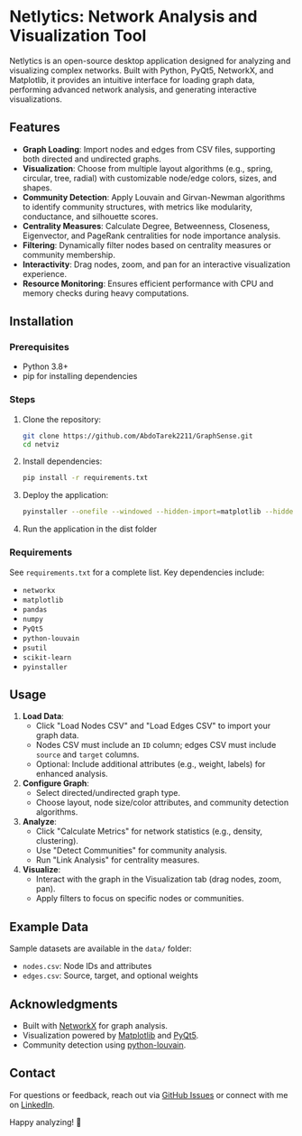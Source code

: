 # Netlytics: Network Analysis and Visualization Tool

Netlytics is an open-source desktop application designed for analyzing and visualizing complex networks. Built with Python, PyQt5, NetworkX, and Matplotlib, it provides an intuitive interface for loading graph data, performing advanced network analysis, and generating interactive visualizations.

## Features
- **Graph Loading**: Import nodes and edges from CSV files, supporting both directed and undirected graphs.
- **Visualization**: Choose from multiple layout algorithms (e.g., spring, circular, tree, radial) with customizable node/edge colors, sizes, and shapes.
- **Community Detection**: Apply Louvain and Girvan-Newman algorithms to identify community structures, with metrics like modularity, conductance, and silhouette scores.
- **Centrality Measures**: Calculate Degree, Betweenness, Closeness, Eigenvector, and PageRank centralities for node importance analysis.
- **Filtering**: Dynamically filter nodes based on centrality measures or community membership.
- **Interactivity**: Drag nodes, zoom, and pan for an interactive visualization experience.
- **Resource Monitoring**: Ensures efficient performance with CPU and memory checks during heavy computations.

## Installation
### Prerequisites
- Python 3.8+
- pip for installing dependencies

### Steps
1. Clone the repository:
   ```bash
   git clone https://github.com/AbdoTarek2211/GraphSense.git
   cd netviz
   ```
2. Install dependencies:
   ```bash
   pip install -r requirements.txt
   ```
3. Deploy the application:
   ```bash
   pyinstaller --onefile --windowed --hidden-import=matplotlib --hidden-import=PyQt5 --hidden-import=psutil sna_desktop_app_v2.py
   ```
4. Run the application in the dist folder

### Requirements
See `requirements.txt` for a complete list. Key dependencies include:
- `networkx`
- `matplotlib`
- `pandas`
- `numpy`
- `PyQt5`
- `python-louvain`
- `psutil`
- `scikit-learn`
- `pyinstaller`

## Usage
1. **Load Data**:
   - Click "Load Nodes CSV" and "Load Edges CSV" to import your graph data.
   - Nodes CSV must include an `ID` column; edges CSV must include `source` and `target` columns.
   - Optional: Include additional attributes (e.g., weight, labels) for enhanced analysis.
2. **Configure Graph**:
   - Select directed/undirected graph type.
   - Choose layout, node size/color attributes, and community detection algorithms.
3. **Analyze**:
   - Click "Calculate Metrics" for network statistics (e.g., density, clustering).
   - Use "Detect Communities" for community analysis.
   - Run "Link Analysis" for centrality measures.
4. **Visualize**:
   - Interact with the graph in the Visualization tab (drag nodes, zoom, pan).
   - Apply filters to focus on specific nodes or communities.

## Example Data
Sample datasets are available in the `data/` folder:
- `nodes.csv`: Node IDs and attributes
- `edges.csv`: Source, target, and optional weights

## Acknowledgments
- Built with [NetworkX](https://networkx.org/) for graph analysis.
- Visualization powered by [Matplotlib](https://matplotlib.org/) and [PyQt5](https://www.riverbankcomputing.com/software/pyqt/).
- Community detection using [python-louvain](https://github.com/taynaud/python-louvain).

## Contact
For questions or feedback, reach out via [GitHub Issues](https://github.com/AbdoTarek2211/GraphSense/issues) or connect with me on [LinkedIn](https://www.linkedin.com/in/abdelrahman-tarek-m).

Happy analyzing! 🚀
